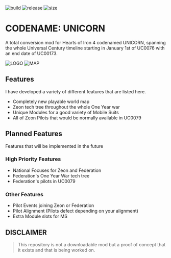 ![build](https://img.shields.io/appveyor/build/Haxyeratsu/UNICORN) 
![release](https://img.shields.io/github/v/release/Haxyeratsu/UNICORN)
![size](https://img.shields.io/github/languages/code-size/Haxyeratsu/UNICORN)

# CODENAME: UNICORN
A total conversion mod for Hearts of Iron 4 codenamed UNICORN, spanning the whole Universal Century timeline starting in January 1st of 
UC0076 with an end date of UC00173.

![LOGO](https://static.wikia.nocookie.net/gundam/images/3/35/Gihren%27s_Greed_logo.png/revision/latest?cb=20190713070133)
![MAP](https://cdn.discordapp.com/attachments/1021141474399756398/1021143171834597386/hoi4custommap.PNG) 
## Features
I have developed a variety of different features that are listed here.
- Completely new playable world map
- Zeon tech tree throughout the whole One Year war
- Unique Modules for a good variety of Mobile Suits
- All of Zeon Pilots that would be normally available in UC0079

## Planned Features
Features that will be implemented in the future 
### High Priority Features
- National Focuses for Zeon and Federation
- Federation's One Year War tech tree
- Federation's pilots in UC0079
### Other Features
- Pilot Events joining Zeon or Federation
- Pilot Alignment (Pilots defect depending on your alignment)
- Extra Module slots for MS

## DISCLAIMER
> This repository is not a downloadable mod but a proof of concept that it exists and that is being worked on.
